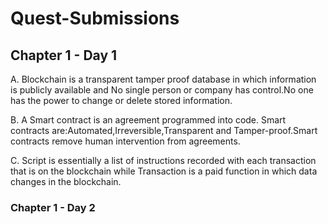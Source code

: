 # Quest-Submissions

## Chapter 1 - Day 1

A. Blockchain is a transparent tamper proof database in which information is publicly available and No single person or company has control.No one has the power to change or delete stored information.

B. A Smart contract is an agreement programmed into code. Smart contracts are:Automated,Irreversible,Transparent and Tamper-proof.Smart contracts remove human intervention from agreements.

C. Script is essentially a list of instructions recorded with each transaction that is on the blockchain while Transaction is a paid function in which data changes in the blockchain.


### Chapter 1 - Day 2
